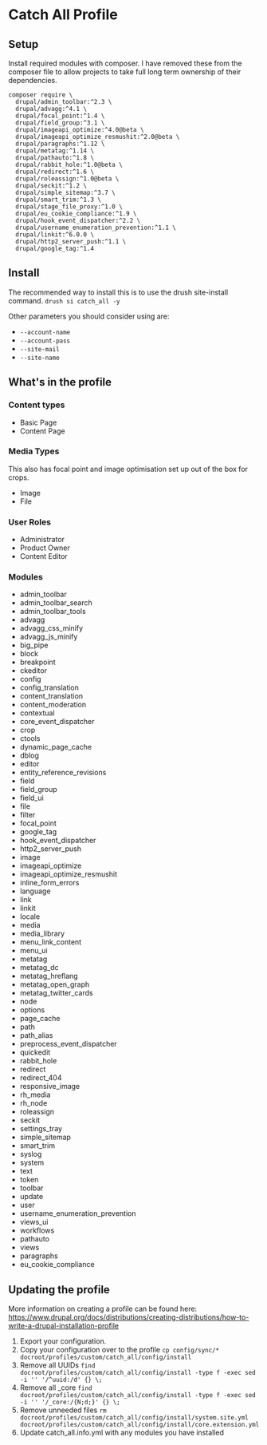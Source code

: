 # Catch All Profile

## Setup
Install required modules with composer. I have removed these from the composer file to allow projects to take full long term ownership of their dependencies.
````
composer require \
  drupal/admin_toolbar:^2.3 \
  drupal/advagg:^4.1 \
  drupal/focal_point:^1.4 \
  drupal/field_group:^3.1 \
  drupal/imageapi_optimize:^4.0@beta \
  drupal/imageapi_optimize_resmushit:^2.0@beta \
  drupal/paragraphs:^1.12 \
  drupal/metatag:^1.14 \
  drupal/pathauto:^1.8 \
  drupal/rabbit_hole:^1.0@beta \
  drupal/redirect:^1.6 \
  drupal/roleassign:^1.0@beta \
  drupal/seckit:^1.2 \
  drupal/simple_sitemap:^3.7 \
  drupal/smart_trim:^1.3 \
  drupal/stage_file_proxy:^1.0 \
  drupal/eu_cookie_compliance:^1.9 \
  drupal/hook_event_dispatcher:^2.2 \
  drupal/username_enumeration_prevention:^1.1 \
  drupal/linkit:^6.0.0 \
  drupal/http2_server_push:^1.1 \
  drupal/google_tag:^1.4
````
## Install
The recommended way to install this is to use the drush site-install command.
`drush si catch_all -y`

Other parameters you should consider using are:
- `--account-name`
- `--account-pass`
- `--site-mail`
- `--site-name`

## What's in the profile
### Content types
- Basic Page
- Content Page

### Media Types
This also has focal point and image optimisation set up out of the box for crops.
- Image
- File

### User Roles
- Administrator
- Product Owner
- Content Editor

### Modules
- admin_toolbar
- admin_toolbar_search
- admin_toolbar_tools
- advagg
- advagg_css_minify
- advagg_js_minify
- big_pipe
- block
- breakpoint
- ckeditor
- config
- config_translation
- content_translation
- content_moderation
- contextual
- core_event_dispatcher
- crop
- ctools
- dynamic_page_cache
- dblog
- editor
- entity_reference_revisions
- field
- field_group
- field_ui
- file
- filter
- focal_point
- google_tag
- hook_event_dispatcher
- http2_server_push
- image
- imageapi_optimize
- imageapi_optimize_resmushit
- inline_form_errors
- language
- link
- linkit
- locale
- media
- media_library
- menu_link_content
- menu_ui
- metatag
- metatag_dc
- metatag_hreflang
- metatag_open_graph
- metatag_twitter_cards
- node
- options
- page_cache
- path
- path_alias
- preprocess_event_dispatcher
- quickedit
- rabbit_hole
- redirect
- redirect_404
- responsive_image
- rh_media
- rh_node
- roleassign
- seckit
- settings_tray
- simple_sitemap
- smart_trim
- syslog
- system
- text
- token
- toolbar
- update
- user
- username_enumeration_prevention
- views_ui
- workflows
- pathauto
- views
- paragraphs
- eu_cookie_compliance

## Updating the profile
More information on creating a profile can be found here: https://www.drupal.org/docs/distributions/creating-distributions/how-to-write-a-drupal-installation-profile

1. Export your configuration.
2. Copy your configuration over to the profile `cp config/sync/* docroot/profiles/custom/catch_all/config/install`
3. Remove all UUIDs `find docroot/profiles/custom/catch_all/config/install -type f -exec sed -i '' '/^uuid:/d' {} \;`
4. Remove all _core `find docroot/profiles/custom/catch_all/config/install -type f -exec sed -i '' '/_core:/{N;d;}' {} \;`
5. Remove unneeded files `rm docroot/profiles/custom/catch_all/config/install/system.site.yml docroot/profiles/custom/catch_all/config/install/core.extension.yml`
6. Update catch_all.info.yml with any modules you have installed
